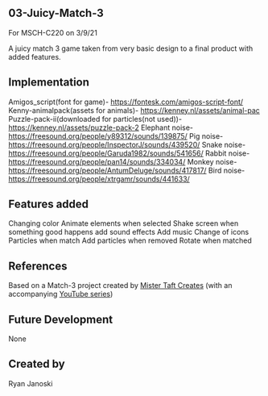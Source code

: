 ## 03-Juicy-Match-3
For MSCH-C220 on 3/9/21

A juicy match 3 game taken from very basic design to a final product with added features.

## Implementation
  Amigos_script(font for game)- https://fontesk.com/amigos-script-font/
  Kenny-animalpack(assets for animals)- https://kenney.nl/assets/animal-pac
  Puzzle-pack-ii(downloaded for particles(not used))-https://kenney.nl/assets/puzzle-pack-2
  Elephant noise-https://freesound.org/people/y89312/sounds/139875/
  Pig noise-https://freesound.org/people/InspectorJ/sounds/439520/
  Snake noise- https://freesound.org/people/Garuda1982/sounds/541656/
  Rabbit noise- https://freesound.org/people/pan14/sounds/334034/
  Monkey noise- https://freesound.org/people/AntumDeluge/sounds/417817/
  Bird noise-https://freesound.org/people/xtrgamr/sounds/441633/
## Features added 
Changing color 
Animate elements when selected
Shake screen when something good happens
add sound effects 
Add music 
Change of icons
Particles when match 
Add particles when removed 
Rotate when matched 
## References
Based on a Match-3 project created by [Mister Taft Creates](https://github.com/mistertaftcreates/Godot_match_3) (with an accompanying [YouTube series](https://www.youtube.com/playlist?list=PL4vbr3u7UKWqwQlvwvgNcgDL1p_3hcNn2))

## Future Development
None
## Created by
Ryan Janoski 
